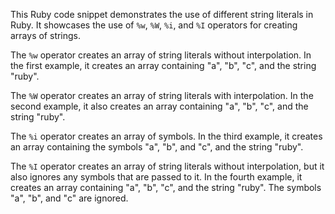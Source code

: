 This Ruby code snippet demonstrates the use of different string literals in Ruby. It showcases the use of `%w`, `%W`, `%i`, and `%I` operators for creating arrays of strings. 

The `%w` operator creates an array of string literals without interpolation. In the first example, it creates an array containing "a", "b", "c", and the string "ruby".

The `%W` operator creates an array of string literals with interpolation. In the second example, it also creates an array containing "a", "b", "c", and the string "ruby".

The `%i` operator creates an array of symbols. In the third example, it creates an array containing the symbols "a", "b", and "c", and the string "ruby".

The `%I` operator creates an array of string literals without interpolation, but it also ignores any symbols that are passed to it. In the fourth example, it creates an array containing "a", "b", "c", and the string "ruby". The symbols "a", "b", and "c" are ignored.




